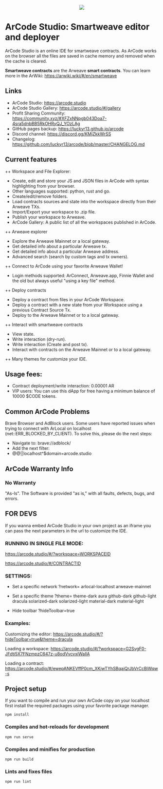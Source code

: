 <p align="center">
  <img src="https://arweave.net/GYuvaTZpyksPQxKGdjfl5jQJynaRmbMQSYXaylFAvRQ" style="max-width: 100%">
</p>

# ArCode Studio: Smartweave editor and deployer
ArCode Studio is an online IDE for smartweave contracts. As ArCode works on the browser all the files are saved in cache memory and removed when the cache is cleared.

**Smartweave contracts** are the Arweave **smart contracts**. You can learn more in the ArWiki: https://arwiki.wiki/#/en/smartweave

## Links
- ArCode Studio: https://arcode.studio
- ArCode Studio Gallery: https://arcode.studio/#/gallery
- Profit Sharing Community: https://community.xyz/#XFZxNNpgb043Doa7-4sra5dnbBB5RkOHRyQJ_YOzLAg
- GitHub pages backup: https://luckyr13.github.io/arcode
- Discord channel: https://discord.gg/KMjZkkWrSS
- Changelog: https://github.com/luckyr13/arcode/blob/master/CHANGELOG.md

## Current features
++ Workspace and File Explorer:
- Create, edit and store your JS and JSON files in ArCode with syntax highlighting from your browser.
- Other languages supported: python, rust and go.
- Create/edit/remove folders.
- Load contracts sources and state into the workspace directly from their Arweave TXs.
- Import/Export your workspace to .zip file.
- Publish your workspace to Arweave.
- ArCode Gallery: A public list of all the workspaces published in ArCode.

++ Arweave explorer
- Explore the Arweave Mainnet or a local gateway.
- Get detailed info about a particular Arweave tx.
- Get detailed info about a particular Arweave address.
- Advanced search (search by custom tags and tx owners).

++ Connect to ArCode using your favorite Arweave Wallet!
- Login methods supported: ArConnect, Arweave.app, Finnie Wallet and the old but always useful "using a key file" method.

++ Deploy contracts
- Deploy a contract from files in your ArCode Workspace.
- Deploy a contract with a new state from your Workspace using a previous Contract Source Tx.
- Deploy to the Arweave Mainnet or to a local gateway.

++ Interact with smartweave contracts
- View state.
- Write interaction (dry-run).
- Write interaction (Create and post tx).
- Interact with contracts on the Arweave Mainnet or to a local gateway.

++ Many themes for customize your IDE.


## Usage fees:
- Contract deployment/write interaction: 0.00001 AR
- VIP users: You can use this dApp for free having a minimum balance of 10000 $CODE tokens.

## Common ArCode Problems
Brave Browser and AdBlock users. Some users have reported issues when trying to connect with ArLocal on localhost (net::ERR_BLOCKED_BY_CLIENT). To solve this, please do the next steps:

- Navigate to: brave://adblock/
- Add the next filter:
- @@||localhost^$domain=arcode.studio

## ArCode Warranty Info
###  No Warranty
"As-Is". The Software is provided "as is," with all faults, defects, bugs, and errors.


## FOR DEVS
If you wanna embed ArCode Studio in your own project as an iframe you can pass the next parameters in the url to customize the IDE.

### RUNNING IN SINGLE FILE MODE:
https://arcode.studio/#/?workspace=WORKSPACEID

https://arcode.studio/#/CONTRACTID

### SETTINGS:
- Set a specific network
?network=
arlocal-localhost
arweave-mainnet

- Set a specific theme
?theme=
theme-dark
aura
github-dark
github-light
dracula
solarized-dark
solarized-light
material-dark
material-light

- Hide toolbar
?hideToolbar=true

### Examples:

Customizing the editor: https://arcode.studio/#/?hideToolbar=true&theme=dracula

Loading a workspace: https://arcode.studio/#/?workspace=G2SvgF0-JFdti5X7FNzmpzC647z-u8odVvcvxiWallA

Loading a contract: https://arcode.studio/#/ewepANKEVffP0cm_XKjwTYhSBqaiQrJbVrCcBiWqw-s



## Project setup
If you want to compile and run your own ArCode copy on your localhost first install the required packages using your favorite package manager.
```
npm install
```

### Compiles and hot-reloads for development
```
npm run serve
```

### Compiles and minifies for production
```
npm run build
```

### Lints and fixes files
```
npm run lint
```
